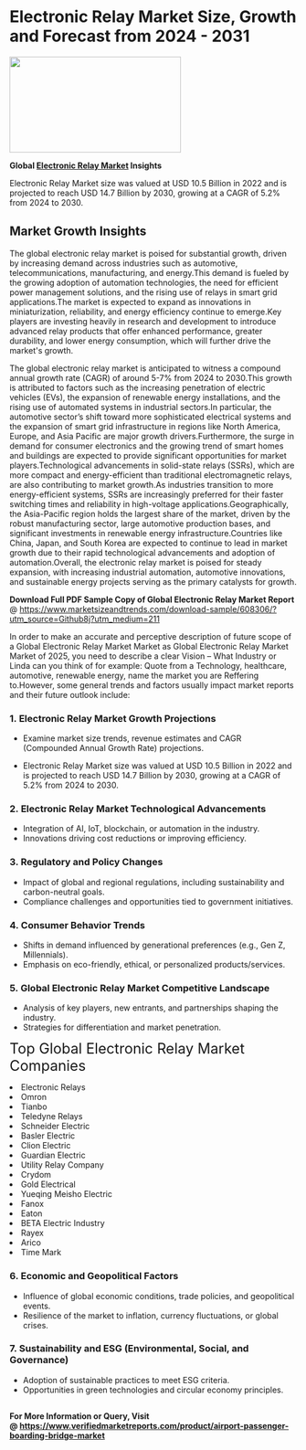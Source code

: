 <H1>Electronic Relay Market Size, Growth and Forecast from 2024 - 2031</H1><img class="aligncenter size-medium wp-image-584254" src="https://thirdeyenews.in/wp-content/uploads/2024/09/Global-Market-Research-300x168.jpeg" alt="" width="300" height="168" /><p><strong>Global&nbsp;<a href="https://www.marketsizeandtrends.com/download-sample/608306/?utm_source=Github8j?utm_medium=211">Electronic Relay Market</a> Insights</strong></p><p>Electronic Relay Market size was valued at USD 10.5 Billion in 2022 and is projected to reach USD 14.7 Billion by 2030, growing at a CAGR of 5.2% from 2024 to 2030.</p><p><h2>Market Growth Insights</h2> <p>The global electronic relay market is poised for substantial growth, driven by increasing demand across industries such as automotive, telecommunications, manufacturing, and energy.This demand is fueled by the growing adoption of automation technologies, the need for efficient power management solutions, and the rising use of relays in smart grid applications.The market is expected to expand as innovations in miniaturization, reliability, and energy efficiency continue to emerge.Key players are investing heavily in research and development to introduce advanced relay products that offer enhanced performance, greater durability, and lower energy consumption, which will further drive the market's growth.</p> <p>The global electronic relay market is anticipated to witness a compound annual growth rate (CAGR) of around 5-7% from 2024 to 2030.This growth is attributed to factors such as the increasing penetration of electric vehicles (EVs), the expansion of renewable energy installations, and the rising use of automated systems in industrial sectors.In particular, the automotive sector’s shift toward more sophisticated electrical systems and the expansion of smart grid infrastructure in regions like North America, Europe, and Asia Pacific are major growth drivers.Furthermore, the surge in demand for consumer electronics and the growing trend of smart homes and buildings are expected to provide significant opportunities for market players.Technological advancements in solid-state relays (SSRs), which are more compact and energy-efficient than traditional electromagnetic relays, are also contributing to market growth.As industries transition to more energy-efficient systems, SSRs are increasingly preferred for their faster switching times and reliability in high-voltage applications.Geographically, the Asia-Pacific region holds the largest share of the market, driven by the robust manufacturing sector, large automotive production bases, and significant investments in renewable energy infrastructure.Countries like China, Japan, and South Korea are expected to continue to lead in market growth due to their rapid technological advancements and adoption of automation.Overall, the electronic relay market is poised for steady expansion, with increasing industrial automation, automotive innovations, and sustainable energy projects serving as the primary catalysts for growth.<p><span class=""><strong>Download Full PDF Sample Copy of Global Electronic Relay Market Report</strong> @ <a href="https://www.marketsizeandtrends.com/download-sample/608306/?utm_source=Github8j?utm_medium=211" target="_blank">https://www.marketsizeandtrends.com/download-sample/608306/?utm_source=Github8j?utm_medium=211</a></span></p><p>In order to make an accurate and perceptive description of future scope of a Global&nbsp;Electronic Relay Market Market as Global&nbsp;Electronic Relay Market Market of 2025, you need to describe a clear Vision &ndash; What Industry or Linda can you think of for example: Quote from a Technology, healthcare, automotive, renewable energy, name the market you are Reffering to.However, some general trends and factors usually impact market reports and their future outlook include:</p><h3>1.&nbsp;<strong>Electronic Relay Market Growth Projections</strong></h3><ul><li>Examine market size trends, revenue estimates and CAGR (Compounded Annual Growth Rate) projections.</li><li><p>Electronic Relay Market size was valued at USD 10.5 Billion in 2022 and is projected to reach USD 14.7 Billion by 2030, growing at a CAGR of 5.2% from 2024 to 2030.</p></li></ul><h3>2.&nbsp;<strong>Electronic Relay Market Technological Advancements</strong></h3><ul><li>Integration of AI, IoT, blockchain, or automation in the industry.</li><li>Innovations driving cost reductions or improving efficiency.</li></ul><h3>3.&nbsp;<strong>Regulatory and Policy Changes</strong></h3><ul><li>Impact of global and regional regulations, including sustainability and carbon-neutral goals.</li><li>Compliance challenges and opportunities tied to government initiatives.</li></ul><h3>4.&nbsp;<strong>Consumer Behavior Trends</strong></h3><ul><li>Shifts in demand influenced by generational preferences (e.g., Gen Z, Millennials).</li><li>Emphasis on eco-friendly, ethical, or personalized products/services.</li></ul><h3>5.&nbsp;<strong>Global Electronic Relay Market Competitive Landscape</strong></h3><ul><li>Analysis of key players, new entrants, and partnerships shaping the industry.</li><li>Strategies for differentiation and market penetration.</li></ul><p data-pm-slice="1 1 []"><span style="color: inherit; font-family: inherit; font-size: 25px;">Top Global Electronic Relay Market Companies</span></p><div class="" data-test-id=""><p><li>Electronic Relays</li><li> Omron</li><li> Tianbo</li><li> Teledyne Relays</li><li> Schneider Electric</li><li> Basler Electric</li><li> Clion Electric</li><li> Guardian Electric</li><li> Utility Relay Company</li><li> Crydom</li><li> Gold Electrical</li><li> Yueqing Meisho Electric</li><li> Fanox</li><li> Eaton</li><li> BETA Electric Industry</li><li> Rayex</li><li> Arico</li><li> Time Mark</li></p></div><h3>6.&nbsp;<strong>Economic and Geopolitical Factors</strong></h3><ul><li>Influence of global economic conditions, trade policies, and geopolitical events.</li><li>Resilience of the market to inflation, currency fluctuations, or global crises.</li></ul><h3>7.&nbsp;<strong>Sustainability and ESG (Environmental, Social, and Governance)</strong></h3><ul><li>Adoption of sustainable practices to meet ESG criteria.</li><li>Opportunities in green technologies and circular economy principles.</li></ul><h2><strong style="font-size: 14px;">For More Information or Query, Visit @&nbsp;</strong><a style="background-color: #ffffff; font-size: 14px;" href="https://www.marketsizeandtrends.com/report/electronic-relay-market/" target="_blank">https://www.verifiedmarketreports.com/product/airport-passenger-boarding-bridge-market</a></h2>